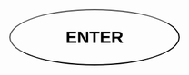 
<html>
    <form action="black testing.html">
        <button class="class1" type="submit" name="enter"><p>ENTER</p></button>
    </form>
</html>
<style>
    body{
        background-image: url("https://images.unsplash.com/photo-1463438690606-f6778b8c1d10?ixlib=rb-1.2.1&ixid=MnwxMjA3fDB8MHxleHBsb3JlLWZlZWR8M3x8fGVufDB8fHx8&w=1000&q=80");
        text-align: center;
    }
    .class1{
        background-color: inherit;
        text-align: center;
        width: 300px;
        height: 100px;
        border-radius: 50%;
        margin-top: 25%;

    }
    p{
        font-size: 30px;
        font-weight: 700;
    font-family: 'Festive', cursive;
    }
</style>
